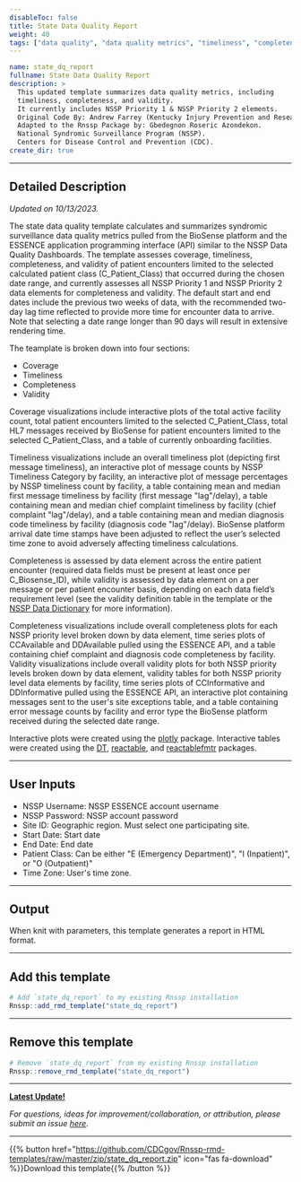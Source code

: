 ```yaml
---
disableToc: false
title: State Data Quality Report
weight: 40
tags: ["data quality", "data quality metrics", "timeliness", "completeness", "validity", "NSSP priority elements"] 
---
```


```yaml
name: state_dq_report
fullname: State Data Quality Report
description: >
  This updated template summarizes data quality metrics, including 
  timeliness, completeness, and validity. 
  It currently includes NSSP Priority 1 & NSSP Priority 2 elements.
  Original Code By: Andrew Farrey (Kentucky Injury Prevention and Research Center).
  Adapted to the Rnssp Package by: Gbedegnon Roseric Azondekon. 
  National Syndromic Surveillance Program (NSSP). 
  Centers for Disease Control and Prevention (CDC).  
create_dir: true
```
---
## Detailed Description

*Updated on 10/13/2023.*

The state data quality template calculates and summarizes syndromic surveillance data quality metrics pulled from the BioSense platform and the ESSENCE application programming interface (API) similar to the NSSP Data Quality Dashboards. The template assesses coverage, timeliness, completeness, and validity of patient encounters limited to the selected calculated patient class (C_Patient_Class) that occurred during the chosen date range, and currently assesses all NSSP Priority 1 and NSSP Priority 2 data elements for completeness and validity. The default start and end dates include the previous two weeks of data, with the recommended two-day lag time reflected to provide more time for encounter data to arrive. Note that selecting a date range longer than 90 days will result in extensive rendering time.

The teamplate is broken down into four sections:

- Coverage
- Timeliness
- Completeness
- Validity

Coverage visualizations include interactive plots of the total active facility count, total patient encounters limited to the selected C_Patient_Class, total HL7 messages received by BioSense for patient encounters limited to the selected C_Patient_Class, and a table of currently onboarding facilities.

Timeliness visualizations include an overall timeliness plot (depicting first message timeliness), an interactive plot of message counts by NSSP Timeliness Category by facility, an interactive plot of message percentages by NSSP timeliness count by facility, a table containing mean and median first message timeliness by facility (first message "lag"/delay), a table containing mean and median chief complaint timeliness by facility (chief complaint "lag"/delay), and a table containing mean and median diagnosis code timeliness by facility (diagnosis code "lag"/delay). BioSense platform arrival date time stamps have been adjusted to reflect the user’s selected time zone to avoid adversely affecting timeliness calculations.

Completeness is assessed by data element across the entire patient encounter (required data fields must be present at least once per C_Biosense_ID), while validity is assessed by data element on a per message or per patient encounter basis, depending on each data field’s requirement level (see the validity definition table in the template or the [NSSP Data Dictionary](https://www.cdc.gov/nssp/biosense/docs/NSSP-Data-Dictionary-508.xlsx) for more information). 

Completeness visualizations include overall completeness plots for each NSSP priority level broken down by data element, time series plots of CCAvailable and DDAvailable pulled using the ESSENCE API, and a table containing chief complaint and diagnosis code completeness by facility. Validity visualizations include overall validity plots for both NSSP priority levels broken down by data element, validity tables for both NSSP priority level data elements by facility, time series plots of CCInformative and DDInformative pulled using the ESSENCE API, an interactive plot containing messages sent to the user's site exceptions table, and a table containing error message counts by facility and error type the BioSense platform received during the selected date range.

Interactive plots were created using the [plotly](https://plotly.com/r/) package. Interactive tables were created using the [DT](https://rstudio.github.io/DT/), [reactable](https://glin.github.io/reactable/index.html), and [reactablefmtr](https://kcuilla.github.io/reactablefmtr/) packages.

---
## User Inputs

* NSSP Username: NSSP ESSENCE account username
* NSSP Password: NSSP account password
* Site ID: Geographic region. Must select one participating site. 
* Start Date: Start date
* End Date: End date
* Patient Class: Can be either "E (Emergency Department)", "I (Inpatient)", or "O (Outpatient)"
* Time Zone: User's time zone.

---
## Output

When knit with parameters, this template generates a report in HTML format.

---
## Add this template

```r
# Add `state_dq_report` to my existing Rnssp installation
Rnssp::add_rmd_template("state_dq_report")
```
---
## Remove this template

```r
# Remove `state_dq_report` from my existing Rnssp installation
Rnssp::remove_rmd_template("state_dq_report")
```

---
[**Latest Update!**](https://cdcgov.github.io/Rnssp-rmd-templates/changelogs/#state-data-quality-report-template-state_dq_report)

*For questions, ideas for improvement/collaboration, or attribution, please submit an issue [here](https://github.com/CDCgov/Rnssp-rmd-templates/issues).*

---
{{% button href="https://github.com/CDCgov/Rnssp-rmd-templates/raw/master/zip/state_dq_report.zip" icon="fas fa-download" %}}Download this template{{% /button %}}
